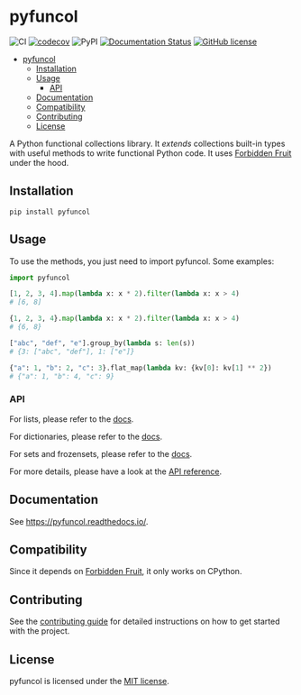 # pyfuncol

![CI](https://github.com/Gondolav/pyfuncol/actions/workflows/python-app.yml/badge.svg)
[![codecov](https://codecov.io/gh/Gondolav/pyfuncol/branch/main/graph/badge.svg)](https://codecov.io/gh/Gondolav/pyfuncol)
![PyPI](https://img.shields.io/pypi/v/pyfuncol?color=blue)
[![Documentation Status](https://readthedocs.org/projects/pyfuncol/badge/?version=latest)](https://pyfuncol.readthedocs.io/en/latest/?badge=latest)
[![GitHub license](https://img.shields.io/github/license/Gondolav/pyfuncol)](https://github.com/Gondolav/pyfuncol/blob/main/LICENSE)

- [pyfuncol](#pyfuncol)
  - [Installation](#installation)
  - [Usage](#usage)
    - [API](#api)
  - [Documentation](#documentation)
  - [Compatibility](#compatibility)
  - [Contributing](#contributing)
  - [License](#license)

A Python functional collections library. It _extends_ collections built-in types with useful methods to write functional Python code. It uses [Forbidden Fruit](https://github.com/clarete/forbiddenfruit) under the hood.

## Installation

`pip install pyfuncol`

## Usage

To use the methods, you just need to import pyfuncol. Some examples:

```python
import pyfuncol

[1, 2, 3, 4].map(lambda x: x * 2).filter(lambda x: x > 4)
# [6, 8]

{1, 2, 3, 4}.map(lambda x: x * 2).filter(lambda x: x > 4)
# {6, 8}

["abc", "def", "e"].group_by(lambda s: len(s))
# {3: ["abc", "def"], 1: ["e"]}

{"a": 1, "b": 2, "c": 3}.flat_map(lambda kv: {kv[0]: kv[1] ** 2})
# {"a": 1, "b": 4, "c": 9}
```

### API

For lists, please refer to the [docs](https://pyfuncol.readthedocs.io/en/latest/pyfuncol.html#module-pyfuncol.list).

For dictionaries, please refer to the [docs](https://pyfuncol.readthedocs.io/en/latest/pyfuncol.html#module-pyfuncol.dict).

For sets and frozensets, please refer to the [docs](https://pyfuncol.readthedocs.io/en/latest/pyfuncol.html#module-pyfuncol.set).

For more details, please have a look at the [API reference](https://pyfuncol.readthedocs.io/en/latest/modules.html).

## Documentation

See <https://pyfuncol.readthedocs.io/>.

## Compatibility

Since it depends on [Forbidden Fruit](https://github.com/clarete/forbiddenfruit), it only works on CPython.

## Contributing

See the [contributing guide](https://github.com/Gondolav/pyfuncol/blob/main/CONTRIBUTING.md) for detailed instructions on how to get started with the project.

## License

pyfuncol is licensed under the [MIT license](https://github.com/Gondolav/pyfuncol/blob/main/LICENSE).
